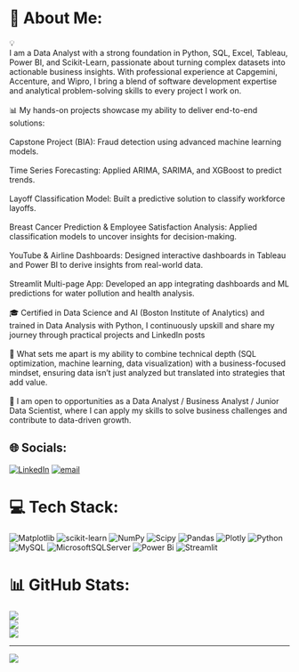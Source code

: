 # 💫 About Me:
💡<br>I am a Data Analyst with a strong foundation in Python, SQL, Excel, Tableau, Power BI, and Scikit-Learn, passionate about turning complex datasets into actionable business insights. With professional experience at Capgemini, Accenture, and Wipro, I bring a blend of software development expertise and analytical problem-solving skills to every project I work on.<br><br>📊 My hands-on projects showcase my ability to deliver end-to-end solutions:<br><br>Capstone Project (BIA): Fraud detection using advanced machine learning models.<br><br>Time Series Forecasting: Applied ARIMA, SARIMA, and XGBoost to predict trends.<br><br>Layoff Classification Model: Built a predictive solution to classify workforce layoffs.<br><br>Breast Cancer Prediction & Employee Satisfaction Analysis: Applied classification models to uncover insights for decision-making.<br><br>YouTube & Airline Dashboards: Designed interactive dashboards in Tableau and Power BI to derive insights from real-world data.<br><br>Streamlit Multi-page App: Developed an app integrating dashboards and ML predictions for water pollution and health analysis.<br><br>🎓 Certified in Data Science and AI (Boston Institute of Analytics) and trained in Data Analysis with Python, I continuously upskill and share my journey through practical projects and LinkedIn posts<br><br>🔎 What sets me apart is my ability to combine technical depth (SQL optimization, machine learning, data visualization) with a business-focused mindset, ensuring data isn’t just analyzed but translated into strategies that add value.<br><br>🚀 I am open to opportunities as a Data Analyst / Business Analyst / Junior Data Scientist, where I can apply my skills to solve business challenges and contribute to data-driven growth.


## 🌐 Socials:
[![LinkedIn](https://img.shields.io/badge/LinkedIn-%230077B5.svg?logo=linkedin&logoColor=white)](https://linkedin.com/in/https://www.linkedin.com/in/mansi-sharma-b728971a) [![email](https://img.shields.io/badge/Email-D14836?logo=gmail&logoColor=white)](mailto:mansi3393@gmail.com) 

# 💻 Tech Stack:
![Matplotlib](https://img.shields.io/badge/Matplotlib-%23ffffff.svg?style=for-the-badge&logo=Matplotlib&logoColor=black) ![scikit-learn](https://img.shields.io/badge/scikit--learn-%23F7931E.svg?style=for-the-badge&logo=scikit-learn&logoColor=white) ![NumPy](https://img.shields.io/badge/numpy-%23013243.svg?style=for-the-badge&logo=numpy&logoColor=white) ![Scipy](https://img.shields.io/badge/SciPy-%230C55A5.svg?style=for-the-badge&logo=scipy&logoColor=%white) ![Pandas](https://img.shields.io/badge/pandas-%23150458.svg?style=for-the-badge&logo=pandas&logoColor=white) ![Plotly](https://img.shields.io/badge/Plotly-%233F4F75.svg?style=for-the-badge&logo=plotly&logoColor=white) ![Python](https://img.shields.io/badge/python-3670A0?style=for-the-badge&logo=python&logoColor=ffdd54) ![MySQL](https://img.shields.io/badge/mysql-4479A1.svg?style=for-the-badge&logo=mysql&logoColor=white) ![MicrosoftSQLServer](https://img.shields.io/badge/Microsoft%20SQL%20Server-CC2927?style=for-the-badge&logo=microsoft%20sql%20server&logoColor=white) ![Power Bi](https://img.shields.io/badge/power_bi-F2C811?style=for-the-badge&logo=powerbi&logoColor=black) ![Streamlit](https://img.shields.io/badge/Streamlit-%23FE4B4B.svg?style=for-the-badge&logo=streamlit&logoColor=white)
# 📊 GitHub Stats:
![](https://github-readme-stats.vercel.app/api?username=Mansi-2709&theme=dark&hide_border=false&include_all_commits=false&count_private=false)<br/>
![](https://nirzak-streak-stats.vercel.app/?user=Mansi-2709&theme=dark&hide_border=false)<br/>
![](https://github-readme-stats.vercel.app/api/top-langs/?username=Mansi-2709&theme=dark&hide_border=false&include_all_commits=false&count_private=false&layout=compact)

---
[![](https://visitcount.itsvg.in/api?id=Mansi-2709&icon=0&color=0)](https://visitcount.itsvg.in)

<!-- Proudly created with GPRM ( https://gprm.itsvg.in ) -->
